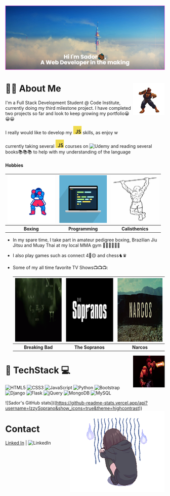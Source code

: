 ![Header](banner.png)

# 🧑🏾 About Me  <img align="right" alt="Akuma" width="100" height="100" src=Akuma.gif />

I'm a Full Stack Development Student @ Code Institute, currently doing my third milestone project. I have completed two projects so far and look to keep growing my portfolio😀😀😀

I really would like to develop my <img alt="JavaScript" width="26px" src="https://raw.githubusercontent.com/github/explore/80688e429a7d4ef2fca1e82350fe8e3517d3494d/topics/javascript/javascript.png" /> skills, as enjoy w 

 currently taking several <img alt="JavaScript" width="26px" src="https://raw.githubusercontent.com/github/explore/80688e429a7d4ef2fca1e82350fe8e3517d3494d/topics/javascript/javascript.png" /> courses on ![Udemy](https://img.shields.io/badge/Udemy-%23EA5252.svg?style=for-the-badge&logo=Udemy&logoColor=white) and reading several books📚📚📚 to help with my understanding of the language

#### **Hobbies** 

| <img width="150" height="150" alt="boxing" src=Boxing.gif /> | <img alt="coding" width="150" height="150" src=coding.gif /> | <img width="150" height="150" alt="calisthenics" src=Pull_Ups.gif />
| :---: | :---: | :---: |
| <b>Boxing</b> | <b>Programming</b> | <b>Calisthenics</b> |

-   In my spare time, I take part in amateur pedigree boxing, Brazilian Jiu Jitsu and Muay Thai at my local MMA gym 🥊🥊🥊🤼🤼🤼
-   I also play games such as connect 4🔴🟡 and chess♞♛

-   Some of my all time favorite TV Shows📺📺📺: 

    | <img src=breakingbad-intro.gif width="200" height="200"> | <img src=Sopranos-Title.jpg width="200" height="200"> | <img src=Narcos.jpg width="200" height="200"> | 
    | :---: | :---: | :---: |
    | <b>Breaking Bad</b> | <b>The Sopranos</b> | <b>Narcos</b> | 

    <img align="right" alt="Akuma Ultra" width="100" height="100" src=AkumaUltra.gif />

# 🧰 **TechStack** 💻
![HTML5](https://img.shields.io/badge/html5-%23E34F26.svg?style=for-the-badge&logo=html5&logoColor=white)
![CSS3](https://img.shields.io/badge/css3-%231572B6.svg?style=for-the-badge&logo=css3&logoColor=white)
![JavaScript](https://img.shields.io/badge/javascript-%23323330.svg?style=for-the-badge&logo=javascript&logoColor=%23F7DF1E)
![Python](https://img.shields.io/badge/python-3670A0?style=for-the-badge&logo=python&logoColor=ffdd54)
![Bootstrap](https://img.shields.io/badge/bootstrap-%23563D7C.svg?style=for-the-badge&logo=bootstrap&logoColor=white)
![Django](https://img.shields.io/badge/django-%23092E20.svg?style=for-the-badge&logo=django&logoColor=white)
![Flask](https://img.shields.io/badge/flask-%23000.svg?style=for-the-badge&logo=flask&logoColor=white)
![jQuery](https://img.shields.io/badge/jquery-%230769AD.svg?style=for-the-badge&logo=jquery&logoColor=white)
![MongoDB](https://img.shields.io/badge/MongoDB-%234ea94b.svg?style=for-the-badge&logo=mongodb&logoColor=white)
![MySQL](https://img.shields.io/badge/mysql-%2300f.svg?style=for-the-badge&logo=mysql&logoColor=white)

![Sador's GitHub stats]((https://github-readme-stats.vercel.app/api?username=IzzySoprano&show_icons=true&theme=highcontrast)<img align="right" src="https://github.com/Amchuz/Amchuz/blob/master/mess.gif" width="300" height="255">)

# Contact

[Linked In](https://www.linkedin.com/in/sador-zerezghi/) | ![LinkedIn](https://img.shields.io/badge/linkedin-%230077B5.svg?style=for-the-badge&logo=linkedin&logoColor=white)
